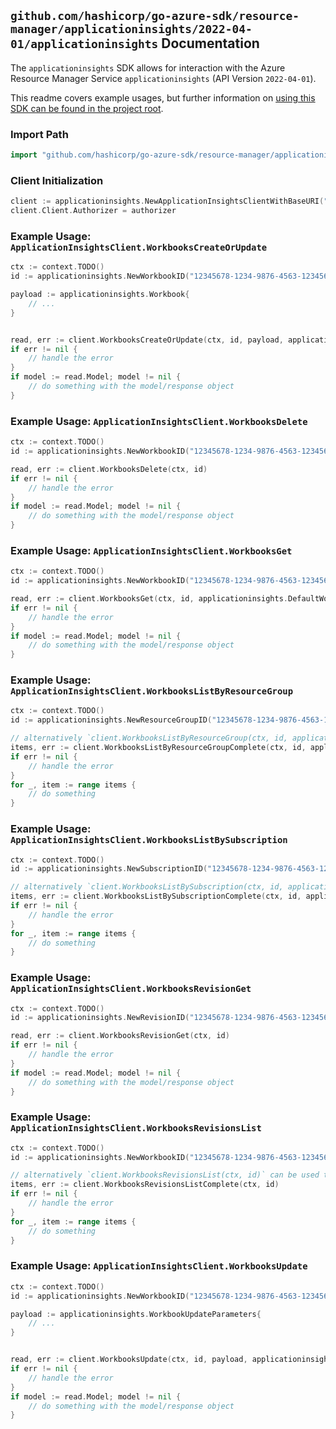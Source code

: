 
## `github.com/hashicorp/go-azure-sdk/resource-manager/applicationinsights/2022-04-01/applicationinsights` Documentation

The `applicationinsights` SDK allows for interaction with the Azure Resource Manager Service `applicationinsights` (API Version `2022-04-01`).

This readme covers example usages, but further information on [using this SDK can be found in the project root](https://github.com/hashicorp/go-azure-sdk/tree/main/docs).

### Import Path

```go
import "github.com/hashicorp/go-azure-sdk/resource-manager/applicationinsights/2022-04-01/applicationinsights"
```


### Client Initialization

```go
client := applicationinsights.NewApplicationInsightsClientWithBaseURI("https://management.azure.com")
client.Client.Authorizer = authorizer
```


### Example Usage: `ApplicationInsightsClient.WorkbooksCreateOrUpdate`

```go
ctx := context.TODO()
id := applicationinsights.NewWorkbookID("12345678-1234-9876-4563-123456789012", "example-resource-group", "resourceValue")

payload := applicationinsights.Workbook{
	// ...
}


read, err := client.WorkbooksCreateOrUpdate(ctx, id, payload, applicationinsights.DefaultWorkbooksCreateOrUpdateOperationOptions())
if err != nil {
	// handle the error
}
if model := read.Model; model != nil {
	// do something with the model/response object
}
```


### Example Usage: `ApplicationInsightsClient.WorkbooksDelete`

```go
ctx := context.TODO()
id := applicationinsights.NewWorkbookID("12345678-1234-9876-4563-123456789012", "example-resource-group", "resourceValue")

read, err := client.WorkbooksDelete(ctx, id)
if err != nil {
	// handle the error
}
if model := read.Model; model != nil {
	// do something with the model/response object
}
```


### Example Usage: `ApplicationInsightsClient.WorkbooksGet`

```go
ctx := context.TODO()
id := applicationinsights.NewWorkbookID("12345678-1234-9876-4563-123456789012", "example-resource-group", "resourceValue")

read, err := client.WorkbooksGet(ctx, id, applicationinsights.DefaultWorkbooksGetOperationOptions())
if err != nil {
	// handle the error
}
if model := read.Model; model != nil {
	// do something with the model/response object
}
```


### Example Usage: `ApplicationInsightsClient.WorkbooksListByResourceGroup`

```go
ctx := context.TODO()
id := applicationinsights.NewResourceGroupID("12345678-1234-9876-4563-123456789012", "example-resource-group")

// alternatively `client.WorkbooksListByResourceGroup(ctx, id, applicationinsights.DefaultWorkbooksListByResourceGroupOperationOptions())` can be used to do batched pagination
items, err := client.WorkbooksListByResourceGroupComplete(ctx, id, applicationinsights.DefaultWorkbooksListByResourceGroupOperationOptions())
if err != nil {
	// handle the error
}
for _, item := range items {
	// do something
}
```


### Example Usage: `ApplicationInsightsClient.WorkbooksListBySubscription`

```go
ctx := context.TODO()
id := applicationinsights.NewSubscriptionID("12345678-1234-9876-4563-123456789012")

// alternatively `client.WorkbooksListBySubscription(ctx, id, applicationinsights.DefaultWorkbooksListBySubscriptionOperationOptions())` can be used to do batched pagination
items, err := client.WorkbooksListBySubscriptionComplete(ctx, id, applicationinsights.DefaultWorkbooksListBySubscriptionOperationOptions())
if err != nil {
	// handle the error
}
for _, item := range items {
	// do something
}
```


### Example Usage: `ApplicationInsightsClient.WorkbooksRevisionGet`

```go
ctx := context.TODO()
id := applicationinsights.NewRevisionID("12345678-1234-9876-4563-123456789012", "example-resource-group", "resourceValue", "revisionIdValue")

read, err := client.WorkbooksRevisionGet(ctx, id)
if err != nil {
	// handle the error
}
if model := read.Model; model != nil {
	// do something with the model/response object
}
```


### Example Usage: `ApplicationInsightsClient.WorkbooksRevisionsList`

```go
ctx := context.TODO()
id := applicationinsights.NewWorkbookID("12345678-1234-9876-4563-123456789012", "example-resource-group", "resourceValue")

// alternatively `client.WorkbooksRevisionsList(ctx, id)` can be used to do batched pagination
items, err := client.WorkbooksRevisionsListComplete(ctx, id)
if err != nil {
	// handle the error
}
for _, item := range items {
	// do something
}
```


### Example Usage: `ApplicationInsightsClient.WorkbooksUpdate`

```go
ctx := context.TODO()
id := applicationinsights.NewWorkbookID("12345678-1234-9876-4563-123456789012", "example-resource-group", "resourceValue")

payload := applicationinsights.WorkbookUpdateParameters{
	// ...
}


read, err := client.WorkbooksUpdate(ctx, id, payload, applicationinsights.DefaultWorkbooksUpdateOperationOptions())
if err != nil {
	// handle the error
}
if model := read.Model; model != nil {
	// do something with the model/response object
}
```
